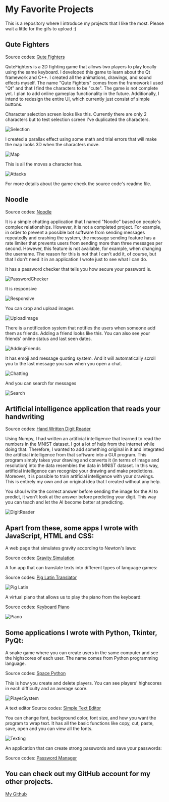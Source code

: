 # My Favorite Projects
This is a repository where I introduce my projects that I like the most. Please wait a little for the gifs to upload :)

## Qute Fighters
Source codes: <a href="https://github.com/ugurozdemir97/QuteFighters">Qute Fighters</a>

QuteFighters is a 2D fighting game that allows two players to play locally using the same keyboard. I developed this game to learn about the Qt framework and C++. I created all the animations, drawings, and sound effects myself. The name "Qute Fighters" comes from the framework I used "Qt" and that I find the characters to be "cute". The game is not complete yet. I plan to add online gameplay functionality in the future. Additionally, I intend to redesign the entire UI, which currently just consist of simple buttons. 

Character selection screen looks like this. Currently there are only 2 characters but to test selection screen I've duplicated the characters.

![Selection](https://github.com/ugurozdemir97/myprojects/assets/64408736/a40ddeb9-dc5c-4a9b-896d-9b0c846b2367)

I created a parallax effect using some math and trial errors that will make the map looks 3D when the characters move.

![Map](https://github.com/ugurozdemir97/myprojects/assets/64408736/2aea4587-212c-4c34-b077-9f06ced36af8)

This is all the moves a character has.

![Attacks](https://github.com/ugurozdemir97/QuteFighters/assets/64408736/fbe57f13-ab4a-4fd1-9461-e8f5990f19c5)

For more details about the game check the source code's readme file.

## Noodle
Source codes: <a href="https://github.com/ugurozdemir97/Noodle">Noodle</a>

It is a simple chatting application that I named "Noodle" based on people's complex relationships. However, it is not a completed project. For example, in order to prevent a possible bot software from sending messages repeatedly and crashing the system, the message sending feature has a rate limiter that prevents users from sending more than three messages per second. However, this feature is not available, for example, when changing the username. The reason for this is not that I can't add it, of course, but that I don't need it in an application I wrote just to see what I can do.

It has a password checker that tells you how secure your password is.

![PasswordChecker](https://github.com/ugurozdemir97/myprojects/assets/64408736/12a30b88-0ec1-4d82-886d-c45c076a9811)

It is responsive

![Responsive](https://github.com/ugurozdemir97/myprojects/assets/64408736/c798b285-1d1c-4233-9703-19b3e57c01a5)

You can crop and upload images

![UploadImage](https://github.com/ugurozdemir97/myprojects/assets/64408736/7ce9d680-762a-4bdb-9339-aac0c00aaf82)

There is a notification system that notifies the users when someone add them as friends. Adding a friend looks like this. You can also see your friends' online status and last seen dates. 

![AddingFriends](https://github.com/ugurozdemir97/myprojects/assets/64408736/c2425625-d2b3-4b46-b088-a4407fd336c4)

It has emoji and message quoting system. And it will automatically scroll you to the last message you saw when you open a chat.

![Chatting](https://github.com/ugurozdemir97/myprojects/assets/64408736/cc29c59e-cfff-456c-9508-76766aeab881)

And you can search for messages

![Search](https://github.com/ugurozdemir97/myprojects/assets/64408736/4891cb1e-afba-40c3-b1c7-ca7e3492a501)

## Artificial intelligence application that reads your handwriting
Source codes: <a href="https://github.com/ugurozdemir97/Hand-Written-Digit-Reader">Hand Written Digit Reader</a> 

Using Numpy, I had written an artificial intelligence that learned to read the numbers in the MNIST dataset. I got a lot of help from the internet while doing that. Therefore, I wanted to add something original in it and integrated the artificial intelligence from that software into a GUI program. This program simply takes your drawing and converts it (in terms of image and resolution) into the data resembles the data in MNIST dataset. In this way, artificial intelligence can recognize your drawing and make predictions. Moreover, it is possible to train artificial intelligence with your drawings. This is entirely my own and an original idea that I created without any help.

You shoul write the correct answer before sending the image for the AI to predict, it won't look at the answer before predicting your digit. This way you can teach and let the AI become better at predicting.

![DigitReader](https://github.com/ugurozdemir97/myprojects/assets/64408736/bb8550e8-4669-4fa6-85c8-cd861d6c67ed)

## Apart from these, some apps I wrote with JavaScript, HTML and CSS:

A web page that simulates gravity according to Newton's laws:

Source codes: <a href="https://github.com/ugurozdemir97/Gravity-Simulation">Gravity Simulation</a>

A fun app that can translate texts into different types of language games:

Source codes: <a href="https://github.com/ugurozdemir97/Pig-Latin-Translator-Website">Pig Latin Translator</a>

![Pig Latin](https://github.com/ugurozdemir97/Pig-Latin-Translator-Website/assets/64408736/8c838b4c-cebe-4cde-b1a6-c943ea52dab8)

A virtual piano that allows us to play the piano from the keyboard:

Source codes: <a href="https://github.com/ugurozdemir97/Keyboard-Piano">Keyboard Piano</a>

![Piano](https://github.com/ugurozdemir97/Keyboard-Piano/assets/64408736/4b7439d3-e03f-427f-95f8-ebb762693a63)

## Some applications I wrote with Python, Tkinter, PyQt:

A snake game where you can create users in the same computer and see the highscores of each user. The name comes from Python programming language. 

Source codes: <a href="https://github.com/ugurozdemir97/Snake-Game">Space Python</a>

This is how you create and delete players. You can see players' highscores in each difficulty and an average score. 

![PlayerSystem](https://github.com/ugurozdemir97/myprojects/assets/64408736/a345f2e8-86f0-44e4-89f8-a734f8c04a7a)

A text editor
Source codes: <a href="https://github.com/ugurozdemir97/Simple-Text-Editor">Simple Text Editor</a>

You can change font, background color, font size, and how you want the program to wrap text. It has all the basic functions like copy, cut, paste, save, open and you can view all the fonts. 

![Texting](https://github.com/ugurozdemir97/myprojects/assets/64408736/500c614b-6bc1-40d3-8283-ac277313cfd0)

An application that can create strong passwords and save your passwords:

Source codes: <a href="https://github.com/ugurozdemir97/Password-Manager">Password Manager</a>

## You can check out my GitHub account for my other projects.

<a href="https://github.com/ugurozdemir97">My Github</a>
